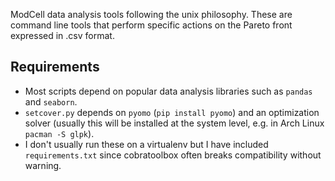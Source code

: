 ModCell data analysis tools following the unix philosophy.
These are command line tools that perform specific actions on the Pareto front expressed in .csv format.

## Requirements
- Most scripts depend on popular data analysis libraries such as `pandas` and `seaborn`.
- `setcover.py` depends on `pyomo` (`pip install pyomo`) and an optimization solver (usually this will be installed at the system level, e.g. in Arch Linux `pacman -S glpk`).
- I don't usually run these on a virtualenv but I have included `requirements.txt` since cobratoolbox often breaks compatibility without warning.
